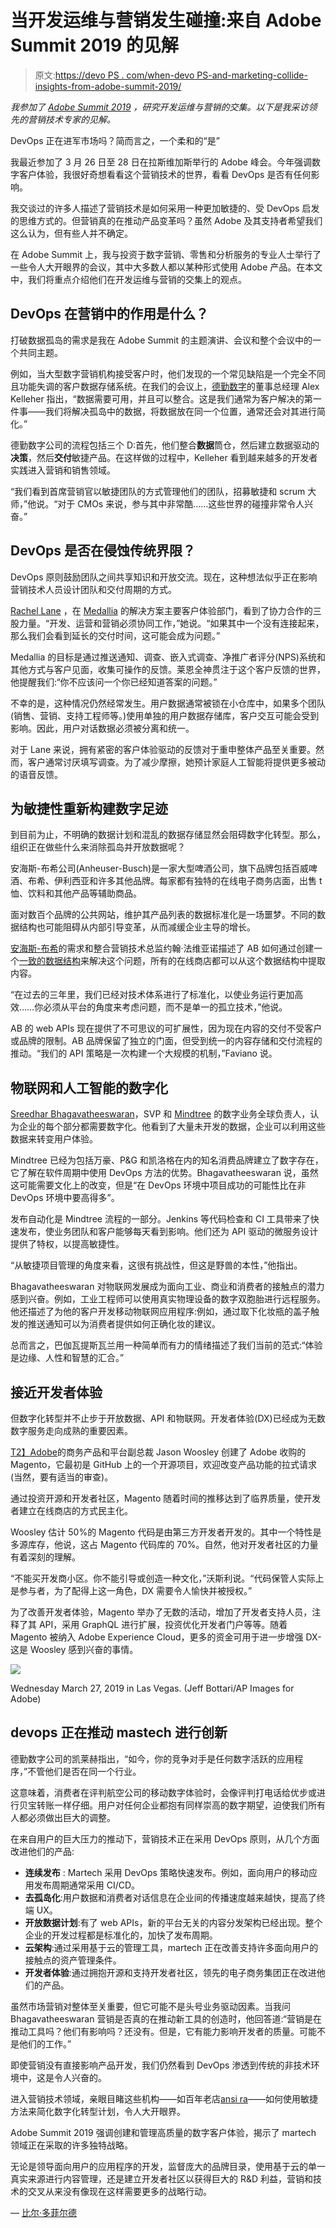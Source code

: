 # 当开发运维与营销发生碰撞:来自 Adobe Summit 2019 的见解

> 原文:[https://devo PS . com/when-devo PS-and-marketing-collide-insights-from-adobe-summit-2019/](https://devops.com/when-devops-and-marketing-collide-insights-from-adobe-summit-2019/)

*我参加了 [Adobe Summit 2019](https://devops.com/6-examples-of-digital-transformation-at-adobe-summit-keynote/) ，研究开发运维与营销的交集。以下是我采访领先的营销技术专家的见解。*

DevOps 正在进军市场吗？简而言之，一个柔和的“是”

我最近参加了 3 月 26 日至 28 日在拉斯维加斯举行的 Adobe 峰会。今年强调数字客户体验，我很好奇想看看这个营销技术的世界，看看 DevOps 是否有任何影响。

我交谈过的许多人描述了营销技术是如何采用一种更加敏捷的、受 DevOps 启发的思维方式的。但营销真的在推动产品变革吗？虽然 Adobe 及其支持者希望我们这么认为，但有些人并不确定。

在 Adobe Summit 上，我与投资于数字营销、零售和分析服务的专业人士举行了一些令人大开眼界的会议，其中大多数人都以某种形式使用 Adobe 产品。在本文中，我们将重点介绍他们在开发运维与营销的交集上的观点。

## DevOps 在营销中的作用是什么？

打破数据孤岛的需求是我在 Adobe Summit 的主题演讲、会议和整个会议中的一个共同主题。

例如，当大型数字营销机构接受客户时，他们发现的一个常见缺陷是一个完全不同且功能失调的客户数据存储系统。在我们的会议上，[德勤数字](https://www.deloittedigital.com/)的董事总经理 Alex Kelleher 指出，“数据需要可用，并且可以整合。这是我们通常为客户解决的第一件事——我们将解决孤岛中的数据，将数据放在同一个位置，通常还会对其进行简化。”

德勤数字公司的流程包括三个 D:首先，他们整合**数据**筒仓，然后建立数据驱动的**决策**，然后**交付**敏捷产品。在这样做的过程中，Kelleher 看到越来越多的开发者实践进入营销和销售领域。

“我们看到首席营销官以敏捷团队的方式管理他们的团队，招募敏捷和 scrum 大师，”他说。“对于 CMOs 来说，参与其中非常酷……这些世界的碰撞非常令人兴奋。”

## DevOps 是否在侵蚀传统界限？

DevOps 原则鼓励团队之间共享知识和开放交流。现在，这种想法似乎正在影响营销技术人员设计团队和交付周期的方式。

[Rachel Lane](https://www.linkedin.com/in/rachellane/) ，在 [Medallia](https://www.medallia.com/) 的解决方案主要客户体验部门，看到了协力合作的三股力量。“开发、运营和营销必须协同工作，”她说。“如果其中一个没有连接起来，那么我们会看到延长的交付时间，这可能会成为问题。”

Medallia 的目标是通过推送通知、调查、嵌入式调查、净推广者评分(NPS)系统和其他方式与客户见面，收集可操作的反馈。莱恩全神贯注于这个客户反馈的世界，他提醒我们:“你不应该问一个你已经知道答案的问题。”

不幸的是，这种情况仍然经常发生。用户数据通常被锁在小仓库中，如果多个团队(销售、营销、支持工程师等。)使用单独的用户数据存储库，客户交互可能会受到影响。因此，用户对话数据必须被分离和统一。

对于 Lane 来说，拥有紧密的客户体验驱动的反馈对于重申整体产品至关重要。然而，客户通常讨厌填写调查。为了减少摩擦，她预计家庭人工智能将提供更多被动的语音反馈。

## 为敏捷性重新构建数字足迹

到目前为止，不明确的数据计划和混乱的数据存储显然会阻碍数字化转型。那么，组织正在做些什么来消除孤岛并开放数据呢？

安海斯-布希公司(Anheuser-Busch)是一家大型啤酒公司，旗下品牌包括百威啤酒、布希、伊利西亚和许多其他品牌。每家都有独特的在线电子商务店面，出售 t 恤、饮料和其他产品等辅助商品。

面对数百个品牌的公共网站，维护其产品列表的数据标准化是一场噩梦。不同的数据结构也可能阻碍从内部引导变革，从而减缓企业主导的增长。

[安海斯-布希](https://www.anheuser-busch.com/)的需求和整合营销技术总监约翰·法维亚诺描述了 AB 如何通过创建一个[一致的数据结构](https://theblog.adobe.com/how-anheuser-busch-created-a-customer-first-experience/)来解决这个问题，所有的在线商店都可以从这个数据结构中提取内容。

“在过去的三年里，我们已经对技术体系进行了标准化，以使业务运行更加高效……你必须从平台的角度来考虑问题，而不是单一的孤立技术，”他说。

AB 的 web APIs 现在提供了不可思议的可扩展性，因为现在内容的交付不受客户或品牌的限制。AB 品牌保留了独立的门面，但受到统一的内容存储和交付流程的推动。“我们的 API 策略是一次构建一个大规模的机制，”Faviano 说。

## 物联网和人工智能的数字化

[Sreedhar Bhagavatheeswaran](https://www.linkedin.com/in/sreedharb/)，SVP 和 [Mindtree](https://www.mindtree.com/) 的数字业务全球负责人，认为企业的每个部分都需要数字化。他看到了大量未开发的数据，企业可以利用这些数据来转变用户体验。

Mindtree 已经为包括万豪、P&G 和凯洛格在内的知名消费品牌建立了数字存在，它了解在软件周期中使用 DevOps 方法的优势。Bhagavatheeswaran 说，虽然这可能需要文化上的改变，但是“在 DevOps 环境中项目成功的可能性比在非 DevOps 环境中要高得多”。

发布自动化是 Mindtree 流程的一部分。Jenkins 等代码检查和 CI 工具带来了快速发布，使业务团队和客户能够每天看到影响。他们还为 API 驱动的微服务设计提供了特权，以提高敏捷性。

“从敏捷项目管理的角度来看，这很有挑战性，但这是野兽的本性，”他指出。

Bhagavatheeswaran 对物联网发展成为面向工业、商业和消费者的接触点的潜力感到兴奋。例如，工业工程师可以使用真实物理设备的数字双胞胎进行远程服务。他还描述了为他的客户开发移动物联网应用程序:例如，通过取下化妆瓶的盖子触发的推送通知可以为消费者提供如何正确化妆的建议。

总而言之，巴伽瓦提斯瓦兰用一种简单而有力的情绪描述了我们当前的范式:“体验是边缘、人性和智慧的汇合。”

## 接近开发者体验

但数字化转型并不止步于开放数据、API 和物联网。开发者体验(DX)已经成为无数数字服务走向成熟的重要因素。

[T2】Adobe](https://www.linkedin.com/in/woosley/)的商务产品和平台副总裁 Jason Woosley 创建了 Adobe 收购的 Magento，它最初是 GitHub 上的一个开源项目，欢迎改变产品功能的拉式请求(当然，要有适当的审查)。

通过投资开源和开发者社区，Magento 随着时间的推移达到了临界质量，使开发者建立在线商店的方式民主化。

Woosley 估计 50%的 Magento 代码是由第三方开发者开发的。其中一个特性是多源库存，他说，这占 Magento 代码库的 70%。自然，他对开发者社区的力量有着深刻的理解。

“不能买开发商小区。你不能引导或创造一种文化，”沃斯利说。“代码保管人实际上是参与者，为了配得上这一角色，DX 需要令人愉快并被授权。”

为了改善开发者体验，Magento 举办了无数的活动，增加了开发者支持人员，注释了其 API，采用 GraphQL 进行扩展，投资优化开发者门户等等。随着 Magento 被纳入 Adobe Experience Cloud，更多的资金可用于进一步增强 DX-这是 Woosley 感到兴奋的事情。

![](../Images/2300356248c81cd0d73a07c8a96a1d0d.png)

Wednesday March 27, 2019 in Las Vegas. (Jeff Bottari/AP Images for Adobe)

## devops 正在推动 mastech 进行创新

德勤数字公司的凯莱赫指出，“如今，你的竞争对手是任何数字活跃的应用程序，”不管他们是否在同一个行业。

这意味着，消费者在评判航空公司的移动数字体验时，会像评判打电话给优步或进行贝宝转账一样仔细。用户对任何企业都抱有同样崇高的数字期望，迫使我们所有人都必须做出巨大的调整。

在来自用户的巨大压力的推动下，营销技术正在采用 DevOps 原则，从几个方面改进他们的产品:

*   **连续发布** : Martech 采用 DevOps 策略快速发布。例如，面向用户的移动应用发布周期通常采用 CI/CD。
*   **去孤岛化**:用户数据和消费者对话信息在企业间的传播速度越来越快，提高了终端 UX。
*   **开放数据计划**:有了 web APIs，新的平台无关的内容分发架构已经出现。整个企业的开发过程都是标准化的，加快了发布周期。
*   **云架构**:通过采用基于云的管理工具，martech 正在改善支持许多面向用户的接触点的资产管理条件。
*   **开发者体验**:通过拥抱开源和支持开发者社区，领先的电子商务集团正在改进他们的产品。

虽然市场营销对整体至关重要，但它可能不是头号业务驱动因素。当我问 Bhagavatheeswaran 营销是否真的在推动新工具的创造时，他回答道:“营销是在推动工具吗？他们有影响吗？还没有。但是，它有能力影响开发者的质量。可能不是他们的工作。”

即使营销没有直接影响产品开发，我们仍然看到 DevOps 渗透到传统的非技术环境中，这是令人兴奋的。

进入营销技术领域，亲眼目睹这些机构——如百年老店[ansi ra](https://ansira.com/)——如何使用敏捷方法来简化数字化转型计划，令人大开眼界。

Adobe Summit 2019 强调创建和管理高质量的数字客户体验，揭示了 martech 领域正在采取的许多独特战略。

无论是领导面向用户的应用程序的开发，监督庞大的品牌目录，使用基于云的单一真实来源进行内容管理，还是建立开发者社区以获得巨大的 R&D 利益，营销和技术的交叉从来没有像现在这样需要更多的战略行动。

— [比尔·多菲尔德](https://devops.com/author/bill-doerrfeld/)